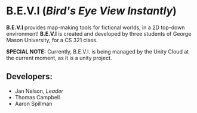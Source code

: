 # **B.E.V.I** (*Bird's Eye View Instantly*)
**B.E.V.I** provides map-making tools for fictional worlds, in a 2D top-down environment! **B.E.V.I** is created and developed by three students of George Mason University, for a CS 321 class.

**SPECIAL NOTE:** Currently, B.E.V.I. is being managed by the Unity Cloud at the current moment, as it is a unity project.

## Developers:
* Jan Nelson, *Leader*
* Thomas Campbell
* Aaron Spillman
